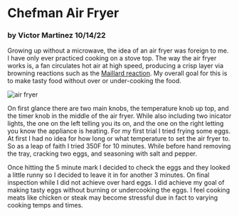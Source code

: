 # Chefman Air Fryer 
### by Victor Martinez 10/14/22

Growing up without a microwave, the idea of an air fryer was foreign to me. I have only ever practiced cooking on a stove top. The way the air fryer works is, a fan circulates hot air at high speed, producing a crisp layer via browning reactions such as the [Maillard reaction](https://en.wikipedia.org/wiki/Maillard_reaction). My overall goal for this is to make tasty food without over or under-cooking the food.

![air fryer](https://m.media-amazon.com/images/W/IMAGERENDERING_521856-T1/images/I/71m4P0+wPEL._AC_SL1500_.jpg)

On first glance there are two main knobs, the temperature knob up top, and the timer knob in the middle of the air fryer. While also including two inicator lights, the one on the left telling you its on, and the one on the right letting you know the appliance is heating. For my first trial I tried frying some eggs. At first I had no idea for how long or what temperature to set the air fryer to. So as a leap of faith I tried 350F for 10 minutes. While before hand removing the tray, cracking two eggs, and seasoning with salt and pepper.

Once hitting the 5 minute mark I decided to check the eggs and they looked a little runny so I decided to leave it in for another 3 minutes. On final inspection while I did not achieve over hard eggs. I did achieve my goal of making tasty eggs without burning or undercooking the eggs. I feel cooking meats like chicken or steak may become stressful due in fact to varying cooking temps and times.
